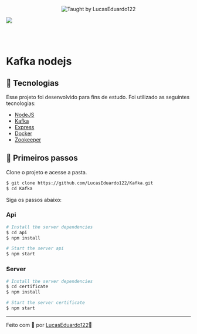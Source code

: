 <p align="center">
  <img src="https://img.shields.io/static/v1?label=Taught%20by&message=LucasEduardo122&color=white&labelColor=8257E5" alt="Taught by LucasEduardo122">
</p>

![](./.github/kafka.jpg)

<br>
<br>

# Kafka nodejs

## 🧪 Tecnologias

Esse projeto foi desenvolvido para fins de estudo. Foi utilizado as seguintes tecnologias:

- [NodeJS](https://nodejs.org/)
- [Kafka](https://kafka.apache.org/)
- [Express](https://www.expressjs.com/pt-br/)
- [Docker](https://www.docker.com)
- [Zookeeper](https://zookeeper.apache.org)

## 🚀 Primeiros passos

Clone o projeto e acesse a pasta.

```bash
$ git clone https://github.com/LucasEduardo122/Kafka.git
$ cd Kafka
```

Siga os passos abaixo:

### Api

```bash
# Install the server dependencies
$ cd api
$ npm install

# Start the server api
$ npm start
```

### Server

```bash
# Install the server dependencies
$ cd certificate
$ npm install

# Start the server certificate
$ npm start
```
---

Feito com 💜 por [LucasEduardo122](https://github.com/LucasEduardo122)👋